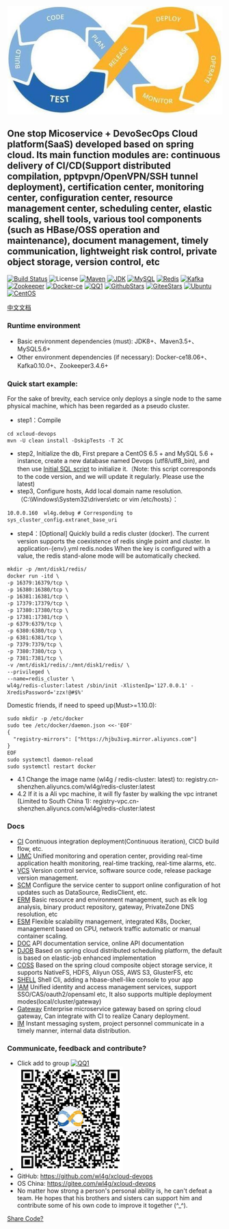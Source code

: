 ![SuperDevops](shots/logo.jpg)
## One stop Micoservice + DevoSecOps Cloud platform(SaaS) developed based on spring cloud. Its main function modules are: continuous delivery of CI/CD(Support distributed compilation, pptpvpn/OpenVPN/SSH tunnel deployment), certification center, monitoring center, configuration center, resource management center, scheduling center, elastic scaling, shell tools, various tool components (such as HBase/OSS operation and maintenance), document management, timely communication, lightweight risk control, private object storage, version control, etc

[![Build Status](https://travis-ci.org/wl4g/xcloud-devops.svg)](https://travis-ci.org/wl4g/xcloud-devops)
![License](https://img.shields.io/badge/license-Apache2.0+-green.svg)
[![Maven](https://img.shields.io/badge/Maven-3.5+-green.svg)](https://github.com/wl4g/xcloud-devops)
[![JDK](https://img.shields.io/badge/JDK-1.8+-green.svg)](https://github.com/wl4g/xcloud-devops)
[![MySQL](https://img.shields.io/badge/MySQL-5.6+-green.svg)](https://github.com/wl4g/xcloud-devops)
[![Redis](https://img.shields.io/badge/RedisCluster-3+-green.svg)](https://github.com/wl4g/xcloud-devops)
[![Kafka](https://img.shields.io/badge/Kafka-0.10.0+-green.svg)](https://github.com/wl4g/xcloud-devops)
[![Zookeeper](https://img.shields.io/badge/Zookeeper-3.4.6+-green.svg)](https://github.com/wl4g/xcloud-devops)
[![Docker-ce](https://img.shields.io/badge/DockerCE-18.06+-green.svg)](https://github.com/wl4g/xcloud-devops)
[![QQ1](https://img.shields.io/badge/QQ1-855349515-green.svg)](https://shang.qq.com/wpa/qunwpa?idkey=0343b06591d19188d86dc078912adfc5c40f023c8ec5a0d1eda5bdfc35ab40d0)
[![GithubStars](https://img.shields.io/github/stars/wl4g/xcloud-devops)](https://github.com/wl4g/xcloud-devops)
[![GiteeStars](https://gitee.com/wl4g/xcloud-devops/badge/star.svg)](https://gitee.com/wl4g/xcloud-devops)
[![Ubuntu](https://img.shields.io/badge/Ubuntu-16+-green.svg)](https://gitee.com/wl4g/xcloud-devops)
[![CentOS](https://img.shields.io/badge/CentOS-6.5+-green.svg)](https://gitee.com/wl4g/xcloud-devops)


[中文文档](README_CN.md)

### Runtime environment
- Basic environment dependencies (must): JDK8+、Maven3.5+、MySQL5.6+
- Other environment dependencies (if necessary): Docker-ce18.06+、Kafka0.10.0+、Zookeeper3.4.6+


### Quick start example:
For the sake of brevity, each service only deploys a single node to the same physical machine, which has been regarded as a pseudo cluster.

- step1：Compile
```
cd xcloud-devops
mvn -U clean install -DskipTests -T 2C
```
- step2, Initialize the db, First prepare a CentOS 6.5 + and MySQL 5.6 + instance, create a new database named Devops (utf8/utf8_bin), and then use [Initial SQL script](../../../xcloud-devops-data/tree/master/db) to initialize it.（Note: this script corresponds to the code version, and we will update it regularly. Please use the latest)
- step3, Configure hosts, Add local domain name resolution.（C:\Windows\System32\drivers\etc or vim /etc/hosts）：
```
10.0.0.160	wl4g.debug # Corresponding to sys_cluster_config.extranet_base_uri
```
- step4：[Optional] Quickly build a redis cluster (docker). The current version supports the coexistence of redis single point and cluster. In application-{env}.yml redis.nodes When the key is configured with a value, the redis stand-alone mode will be automatically checked.
```
mkdir -p /mnt/disk1/redis/
docker run -itd \
-p 16379:16379/tcp \
-p 16380:16380/tcp \
-p 16381:16381/tcp \
-p 17379:17379/tcp \
-p 17380:17380/tcp \
-p 17381:17381/tcp \
-p 6379:6379/tcp \
-p 6380:6380/tcp \
-p 6381:6381/tcp \
-p 7379:7379/tcp \
-p 7380:7380/tcp \
-p 7381:7381/tcp \
-v /mnt/disk1/redis/:/mnt/disk1/redis/ \
--privileged \
--name=redis_cluster \
wl4g/redis-cluster:latest /sbin/init -XlistenIp='127.0.0.1' -XredisPassword='zzx!@#$%'
```
Domestic friends, if need to speed up(Must>=1.10.0):
```
sudo mkdir -p /etc/docker
sudo tee /etc/docker/daemon.json <<-'EOF'
{
  "registry-mirrors": ["https://hjbu3ivg.mirror.aliyuncs.com"]
}
EOF
sudo systemctl daemon-reload
sudo systemctl restart docker
```
- 4.1 Change the image name (wl4g / redis-cluster: latest) to: registry.cn-shenzhen.aliyuncs.com/wl4g/redis-cluster:latest
- 4.2 If it is a Ali vpc machine, it will fly faster by walking the vpc intranet (Limited to South China 1): registry-vpc.cn-shenzhen.aliyuncs.com/wl4g/redis-cluster:latest


### Docs
- [CI](xcloud-devops-ci/README.md)                  Continuous integration deployment(Continuous iteration), CICD build flow, etc.
- [UMC](xcloud-devops-umc/README.md)                Unified monitoring and operation center, providing real-time application health monitoring, real-time tracking, real-time alarms, etc.
- [VCS](xcloud-devops-vcs/README.md)                Version control service, software source code, release package version management.
- [SCM](xcloud-devops-scm/README.md)                Configure the service center to support online configuration of hot updates such as DataSource, RedisClient, etc.
- [ERM](xcloud-devops-erm/README_CN.md)             Basic resource and environment management, such as elk log analysis, binary product repository, gateway, PrivateZone DNS resolution, etc
- [ESM](xcloud-devops-esm/README.md)                Flexible scalability management, integrated K8s, Docker, management based on CPU, network traffic automatic or manual container scaling.
- [DOC](xcloud-devops-doc/README.md)                API documentation service, online API documentation
- [DJOB](xcloud-djob/README_CN.md)           Based on spring cloud distributed scheduling platform, the default is based on elastic-job enhanced implementation
- [COSS](xcloud-coss/README_CN.md)           Based on the spring cloud composite object storage service, it supports NativeFS, HDFS, Aliyun OSS, AWS S3, GlusterFS, etc
- [SHELL](xcloud-shell/README.md)            Shell Cli, adding a hbase-shell-like console to your app
- [IAM](xcloud-iam/README.md)                Unified identity and access management services, support SSO/CAS/oauth2/opensaml etc, It also supports multiple deployment modes(local/cluster/gateway)
- [Gateway](xcloud-gateway/README.md)        Enterprise microservice gateway based on spring cloud gateway, Can integrate with CI to realize Canary deployment.
- [IM](xcloud-im/README.md)                  Instant messaging system, project personnel communicate in a timely manner, internal data distribution.

### Communicate, feedback and contribute?
- Click add to group [![QQ1](https://img.shields.io/badge/QQ1-855349515-green.svg)](https://shang.qq.com/wpa/qunwpa?idkey=0343b06591d19188d86dc078912adfc5c40f023c8ec5a0d1eda5bdfc35ab40d0)
- ![q855349515](shots/q855349515.jpg)
- GitHub: https://github.com/wl4g/xcloud-devops
- OS China: https://gitee.com/wl4g/xcloud-devops
- No matter how strong a person's personal ability is, he can't defeat a team. He hopes that his brothers and sisters can support him and contribute some of his own code to improve it together (^_^).

[Share Code?](https://www.cnblogs.com/wenber/p/3630921.html)
